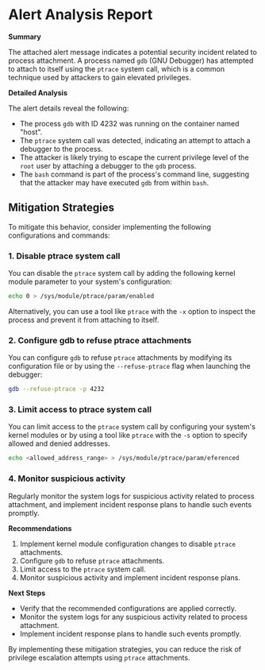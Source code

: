 **Alert Analysis Report**
=========================

**Summary**

The attached alert message indicates a potential security incident related to process attachment. A process named `gdb` (GNU Debugger) has attempted to attach to itself using the `ptrace` system call, which is a common technique used by attackers to gain elevated privileges.

**Detailed Analysis**

The alert details reveal the following:

*   The process `gdb` with ID 4232 was running on the container named "host".
*   The `ptrace` system call was detected, indicating an attempt to attach a debugger to the process.
*   The attacker is likely trying to escape the current privilege level of the `root` user by attaching a debugger to the `gdb` process.
*   The `bash` command is part of the process's command line, suggesting that the attacker may have executed `gdb` from within `bash`.

**Mitigation Strategies**
-------------------------

To mitigate this behavior, consider implementing the following configurations and commands:

### 1. Disable ptrace system call

You can disable the `ptrace` system call by adding the following kernel module parameter to your system's configuration:

```bash
echo 0 > /sys/module/ptrace/param/enabled
```

Alternatively, you can use a tool like `ptrace` with the `-x` option to inspect the process and prevent it from attaching to itself.

### 2. Configure gdb to refuse ptrace attachments

You can configure `gdb` to refuse `ptrace` attachments by modifying its configuration file or by using the `--refuse-ptrace` flag when launching the debugger:

```bash
gdb --refuse-ptrace -p 4232
```

### 3. Limit access to ptrace system call

You can limit access to the `ptrace` system call by configuring your system's kernel modules or by using a tool like `ptrace` with the `-s` option to specify allowed and denied addresses.

```bash
echo <allowed_address_range> > /sys/module/ptrace/param/eferenced
```

### 4. Monitor suspicious activity

Regularly monitor the system logs for suspicious activity related to process attachment, and implement incident response plans to handle such events promptly.

**Recommendations**

1.  Implement kernel module configuration changes to disable `ptrace` attachments.
2.  Configure `gdb` to refuse `ptrace` attachments.
3.  Limit access to the `ptrace` system call.
4.  Monitor suspicious activity and implement incident response plans.

**Next Steps**

*   Verify that the recommended configurations are applied correctly.
*   Monitor the system logs for any suspicious activity related to process attachment.
*   Implement incident response plans to handle such events promptly.

By implementing these mitigation strategies, you can reduce the risk of privilege escalation attempts using `ptrace` attachments.